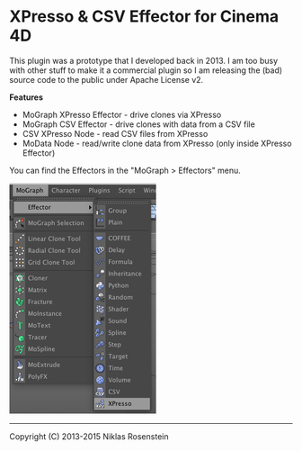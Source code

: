 # XPresso & CSV Effector for Cinema 4D

This plugin was a prototype that I developed back in 2013. I am too busy with
other stuff to make it a commercial plugin so I am releasing the (bad) source
code to the public under Apache License v2.

__Features__

- MoGraph XPresso Effector - drive clones via XPresso
- MoGraph CSV Effector - drive clones with data from a CSV file
- CSV XPresso Node - read CSV files from XPresso
- MoData Node - read/write clone data from XPresso (only inside XPresso Effector)

You can find the Effectors in the "MoGraph > Effectors" menu.

![Screenshot](screenshot.png) 

-----

Copyright (C) 2013-2015 Niklas Rosenstein
